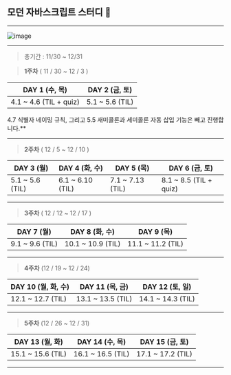##  모던 자바스크립트 스터디 🧩

---

![image](https://user-images.githubusercontent.com/76567238/204139061-a7735816-bc1e-4eae-991a-1a67e39b91e2.png)

---

> 총기간 : 11/30 ~ 12/31

> **1주차**  ( 11 / 30 ~ 12 / 3 )

| DAY 1 (수, 목)         | DAY 2 (금, 토)  |
| ---------------------- | --------------- |
| 4.1 ~ 4.6 (TIL + quiz) | 5.1 ~ 5.6 (TIL) |

 4.7 식별자 네이밍 규칙, 그리고 5.5 새미콜론과 세미콜론 자동 삽입 기능은 빼고 진행합니다.**



---

> **2주차**  ( 12 / 5 ~ 12 / 10 )

| DAY 3 (월)      | DAY 4 (화, 수)   | DAY 5 (목)       | DAY 6 (금, 토)         |
| --------------- | ---------------- | ---------------- | ---------------------- |
| 5.1 ~ 5.6 (TIL) | 6.1 ~ 6.10 (TIL) | 7.1 ~ 7.13 (TIL) | 8.1 ~ 8.5 (TIL + quiz) |



---

> **3주차**  ( 12 / 12 ~ 12 / 17 )

| DAY 7 (월)      | DAY 8 (화, 수)   | DAY 9 (목)       |
| --------------- | ----------------- | ----------------- | 
| 9.1 ~ 9.6 (TIL) | 10.1 ~ 10.9 (TIL) | 11.1 ~ 11.2 (TIL) |   


---

> **4주차**  (12 / 19 ~ 12 / 24)

| DAY 10 (월, 화, 수) | DAY 11 (목, 금)    | DAY 12 (토, 일)   |
| ----------------- | ----------------- | ----------------- |
| 12.1 ~ 12.7 (TIL) | 13.1 ~ 13.5 (TIL) | 14.1 ~ 14.3 (TIL) |


---

> **5주차**  (12 / 26 ~ 12 / 31)

| DAY 13 (월, 화)   | DAY 14 (수, 목)   | DAY 15 (금, 토)   |
| ----------------- | ----------------- | ----------------- |
 15.1 ~ 15.6 (TIL)  | 16.1 ~ 16.5 (TIL) | 17.1 ~ 17.2 (TIL) | 

---
